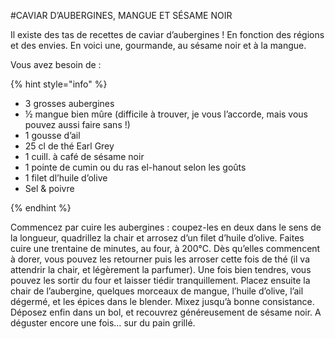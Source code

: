 #CAVIAR D’AUBERGINES, MANGUE ET SÉSAME NOIR

Il existe des tas de recettes de caviar d’aubergines ! En fonction des régions et des envies. En voici une, gourmande, au sésame noir et à la mangue.

Vous avez besoin de :

{% hint style="info" %}

* 3 grosses aubergines
* ½ mangue bien mûre (difficile à trouver, je vous l’accorde, mais vous pouvez aussi faire sans !)
* 1 gousse d’ail
* 25 cl de thé Earl Grey
* 1 cuill. à café de sésame noir
* 1 pointe de cumin ou du ras el-hanout selon les goûts
* 1 filet dl’huile d’olive
* Sel & poivre

{% endhint %}

Commencez par cuire les aubergines : coupez-les en deux dans le sens de la longueur, quadrillez la chair et arrosez d’un filet d’huile d’olive. Faites cuire une trentaine de minutes, au four, à 200°C. Dès qu’elles commencent à dorer, vous pouvez les retourner puis les arroser cette fois de thé (il va attendrir la chair, et légèrement la parfumer). Une fois bien tendres, vous pouvez les sortir du four et laisser tiédir tranquillement. Placez ensuite la chair de l’aubergine, quelques morceaux de mangue, l’huile d’olive, l’ail dégermé, et les épices dans le blender. Mixez jusqu’à bonne consistance. Déposez enfin dans un bol, et recouvrez généreusement de sésame noir. A déguster encore une fois… sur du pain grillé.
